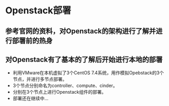 
# Openstack部署
## 参考官网的资料，对Openstack的架构进行了解并进行部署前的热身
## 对Openstack有了基本的了解后开始进行本地的部署
- 利用VMware在本机虚拟了3个CentOS 7.4系统，用作模拟Opebstack的3个节点，并进行多节点部署。
- 3个节点分别命名为controller、compute、cinder。
- 分别在3个节点上进行Openstack组件的部署。
- 部署还在继续中...
